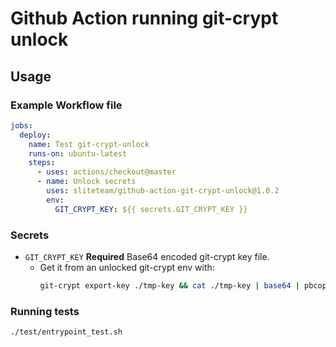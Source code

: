 # Github Action running git-crypt unlock

## Usage

### Example Workflow file

```yaml
jobs:
  deploy:
    name: Test git-crypt-unlock
    runs-on: ubuntu-latest
    steps:
      - uses: actions/checkout@master
      - name: Unlock secrets
        uses: sliteteam/github-action-git-crypt-unlock@1.0.2
        env:
          GIT_CRYPT_KEY: ${{ secrets.GIT_CRYPT_KEY }}
```

### Secrets

- `GIT_CRYPT_KEY` **Required** Base64 encoded git-crypt key file.
  - Get it from an unlocked git-crypt env with:
    ```sh
    git-crypt export-key ./tmp-key && cat ./tmp-key | base64 | pbcopy && rm ./tmp-key
    ```

### Running tests

```shell script
./test/entrypoint_test.sh
```
